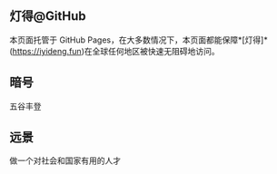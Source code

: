 ## 灯得@GitHub

本页面托管于 GitHub Pages，在大多数情况下，本页面都能保障*[灯得]*(https://iyideng.fun)在全球任何地区被快速无阻碍地访问。

## 暗号
五谷丰登

## 远景
做一个对社会和国家有用的人才
